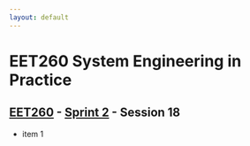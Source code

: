 ```yaml
---
layout: default
---
```


# EET260 System Engineering in Practice

## [EET260](../../) - [Sprint 2](../) - Session 18

- item 1
